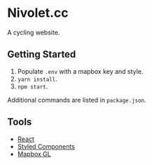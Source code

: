 # Nivolet.cc

A cycling website.

## Getting Started

1. Populate `.env` with a mapbox key and style.
2. `yarn install`.
3. `npm start`.

Additional commands are listed in `package.json`.

## Tools

- [React](https://reactjs.org/)
- [Styled Components](https://www.styled-components.com/)
- [Mapbox GL](https://www.mapbox.com/mapbox-gl-js/api/)

